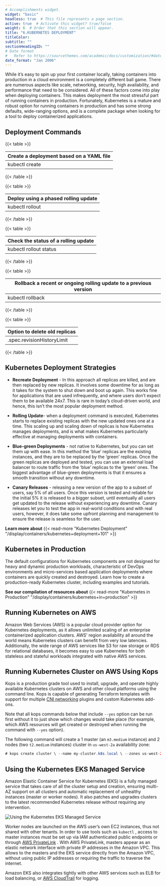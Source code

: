 ```yaml
---
# Accomplishments widget.
widget: "basic"  
headless: true  # This file represents a page section.
active: true  # Activate this widget? true/false
weight: 6  # Order that this section will appear.
title: "6.KUBERNETES DEPLOYMENT"
titleColor: 
subtitle: ""
sectionHeadingID: ""
# Date format
#   Refer to https://sourcethemes.com/academic/docs/customization/#date-format
date_format: "Jan 2006"
---
```


While it’s easy to spin up your first container locally, taking containers into production in a cloud environment is a completely different ball game. There are numerous aspects like scale, networking, security, high availability, and performance that need to be considered. All of these factors come into play when deploying containers. This makes deployment the most stressful part of running containers in production. Fortunately, Kubernetes is a mature and robust option for running containers in production and has some strong defaults, wide-ranging options, and is a complete package when looking for a tool to deploy containerized applications.

## Deployment Commands

{{< table >}}

| Create a deployment based on a YAML file |
|-----------|
|   kubectl create  |

{{< /table >}}

{{< table >}}

| Deploy using a phased rolling update |
|-----------|
|   kubectl rollout  |

{{< /table >}}

{{< table >}}

| Check the status of a rolling update |
|-----------|
|   kubectl rollout status |

{{< /table >}}

{{< table >}}

| Rollback a recent or ongoing rolling update to a previous version |
|-----------|
|   kubectl rollback  |

{{< /table >}}

{{< table >}}

| Option to delete old replicas |
|-----------|
|   .spec.revisionHistoryLimit  |

{{< /table >}}

## Kubernetes Deployment Strategies

*   **Recreate Deployment** - In this approach all replicas are killed, and are then replaced by new replicas. It involves some downtime for as long as it takes for the system to shut down and boot up again. This works fine for applications that are used infrequently, and where users don’t expect them to be available 24x7\. This is rare in today’s cloud-driven world, and hence, this isn’t the most popular deployment method.

*   **Rolling Update**- when a deployment command is executed, Kubernetes starts to replace existing replicas with the new updated ones one at a time. This scaling up and scaling down of replicas is how Kubernetes manages deployments, and is what makes Kubernetes particularly effective at managing deployments with containers.

*   **Blue-green Deployments** - not native to Kubernetes, but you can set them up with ease. In this method the ‘blue’ replicas are the existing instances, and they are to be replaced by the ‘green’ replicas. Once the green replicas are deployed and tested, you can use an external load balancer to route traffic from the ‘blue’ replicas to the ‘green’ ones. The biggest advantage of blue-green deployments is that it ensures a smooth transition without any downtime.

*   **Canary Releases** - releasing a new version of the app to a subset of users, say 5% of all users. Once this version is tested and reliable for the initial 5% it is released to a bigger subset, until eventually all users get updated to the release without experiencing any downtime. Canary releases let you to test the app in real-world conditions and with real users, however, it does take some upfront planning and management to ensure the release is seamless for the user.


**Learn more about** {{< read-more "Kubernetes Deployment" "/display/containers/kubernetes+deployment+101" >}}


## Kubernetes in Production

The default configurations for Kubernetes components are not designed for heavy and dynamic production workloads, characteristic of DevOps environments and micro-services based application deployments where containers are quickly created and destroyed. Learn how to create a production-ready Kubernetes cluster, including examples and tutorials.

**See our compilation of resources about** {{< read-more "Kubernetes in Production" "/display/containers/kubernetes+in+production" >}}


## Running Kubernetes on AWS

Amazon Web Services (AWS) is a popular cloud provider option for Kubernetes deployments, as it allows unlimited scaling of an enterprise containerized application clusters. AWS’ region availability all around the world means Kubernetes clusters can benefit from very low latencies. Additionally, the wide range of AWS services like S3 for raw storage or RDS for relational databases, it becomes easy to use Kubernetes for both stateless and stateful workloads integrated with native AWS services.

## Running Kubernetes Cluster on AWS Using Kops

Kops is a production grade tool used to install, upgrade, and operate highly available Kubernetes clusters on AWS and other cloud platforms using the command line. Kops is capable of generating Terraform templates with support for multiple [CNI networking](https://kubernetes.io/docs/concepts/cluster-administration/network-plugins/#cni) plugins and custom Kubernetes add-ons.

Note that all kops commands below that include ```--yes``` option can be run first without it to just show which changes would take place (for example, which AWS resources will get created or destroyed when running the command with ```--yes``` option).

The following command will create a 1 master (an ```m3.medium``` instance) and 2 nodes (two ```t2.medium``` instances) cluster in ```us-west-2a``` availability zone:

```java
# kops create cluster \ --name my-cluster.k8s.local \ --zones us-west-2a \ --dns private \ --master-size=m3.medium \ --master-count=1 \ --node-size=t2.medium \ --node-count=2 \ --state s3://my-cluster-state \ --yes
```

## Using the Kubernetes EKS Managed Service

Amazon Elastic Container Service for Kubernetes (EKS) is a fully managed service that takes care of all the cluster setup and creation, ensuring multi-AZ support on all clusters and automatic replacement of unhealthy instances (master or worker nodes). It also patches and upgrades clusters to the latest recommended Kubernetes release without requiring any intervention.

![Using the Kubernetes EKS Managed Service](https://lh3.googleusercontent.com/jcoGFDPX_ThhaErPQmn_CCJgG0NosAprWoyKEikmeFQ2F--afLX1MlsV_p00Wz-UgxIbBVIIABz3RGAJvHevn_5TSpealIjzDz5ScyhzIctW6nJnKLvsswtPf71uJgLnYMEEndWK)

Worker nodes are launched on the AWS user’s own EC2 instances, thus not shared with other tenants. In order to use tools such as ```kubectl``` , access to master instances must be set up via IAM authenticated public endpoints or through [AWS PrivateLink](https://aws.amazon.com/blogs/aws/aws-privatelink-update-vpc-endpoints-for-your-own-applications-services/) . With AWS PrivateLink, masters appear as an elastic network interface with private IP addresses in the Amazon VPC. This allows to the masters and the EKS service directly from the Amazon VPC, without using public IP addresses or requiring the traffic to traverse the internet.

Amazon EKS also integrates tightly with other AWS services such as ELB for load balancing, or [AWS CloudTrail](https://aws.amazon.com/cloudtrail/) for logging.